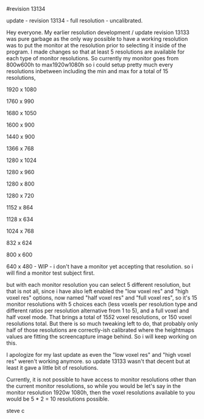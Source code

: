 #revision 13134

update - revision 13134 - full resolution - uncalibrated.

Hey everyone. My earlier resolution development / update revision 13133 was pure garbage as the only way possible to have a working resolution was to put the monitor at the resolution prior to selecting it inside of the program. I made changes so that at least 5 resolutions are available for each type of monitor resolutions. So currently my monitor goes from 800w600h to max1920w1080h so i could setup pretty much every resolutions inbetween including the min and max for a total of 15 resolutions, 

1920 x 1080

1760 x 990

1680 x 1050

1600 x 900

1440 x 900

1366 x 768

1280 x 1024

1280 x 960

1280 x 800

1280 x 720

1152 x 864

1128 x 634

1024 x 768

832 x 624

800 x 600

640 x 480 - WIP - i don't have a monitor yet accepting that resolution. so i will find a monitor test subject first.

but with each monitor resolution you can select 5 different resolution, but that is not all, since i have also left enabled the "low voxel res" and "high voxel res" options, now named "half voxel res" and "full voxel res", so it's 15 monitor resolutions with 5 choices each (less voxels per resolution type and different ratios per resolution alternative from 1 to 5), and a full voxel and half voxel mode. That brings a total of 15*5*2 voxel resolutions, or 150 voxel resolutions total. But there is so much tweaking left to do, that probably only half of those resolutions are correctly-ish calibrated where the heightmaps values are fitting the screencapture image behind. So i will keep working on this.

I apologize for my last update as even the "low voxel res" and "high voxel res" weren't working anymore. so update 13133 wasn't that decent but at least it gave a little bit of resolutions.

Currently, it is not possible to have access to monitor resolutions other than the current monitor resolutions, so while you would be let's say in the monitor resolution 1920w 1080h, then the voxel resolutions available to you would be 5 * 2 = 10 resolutions possible.

steve c
